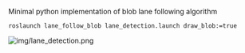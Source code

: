 Minimal python implementation of blob lane following algorithm

```
roslaunch lane_follow_blob lane_detection.launch draw_blob:=true
```

![img/lane_detection.png](img/lane_detection.png)